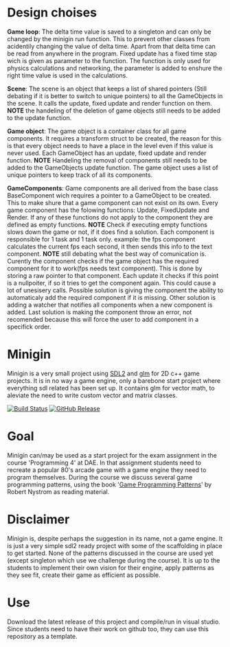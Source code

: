 # Design choises
**Game loop**: The delta time value is saved to a singleton and can only be changed by the minigin run function. This to prevent other classes from acidentily changing the value of delta time. Apart from that delta time can be read from anywhere in the program. Fixed update has a fixed time stap wich is given as parameter to the function. The function is only used for physics calculations and networking, the parameter is added to enshure the right time value is used in the calculations.

**Scene**: The scene is an object that keeps a list of shared pointers (Still debating if it is better to switch to unique pointers) to all the GameObjects in the scene. It calls the update, fixed update and render function on them. **NOTE** the handeling of the deletion of game objects still needs to be added to the update function.

**Game object**: The game object is a container class for all game components. It requires a transform struct to be created, the reason for this is that every object needs to have a place in the level even if this value is never used. Each GameObject has an update, fixed update and render function. **NOTE** Handeling the removal of components still needs to be added to the GameObjects update function. The game object uses a list of unique pointers to keep track of all its components.

**GameComponents**: Game components are all derived from the base class BaseComponent wich requires a pointer to a GameObject to be created. This to make shure that a game component can not exist on its own. Every game component has the folowing functions: Update, FixedUpdate and Render. If any of these functions do not apply to the component they are defined as empty functions. **NOTE** Check if executing empty functions slows down the game or not, if it does find a solution. Each component is responsible for 1 task and 1 task only. example: the fps component calculates the current fps each second, it then sends this info to the text component. **NOTE** still debating what the best way of comunication is. Curently the component checks if the game object has the required component for it to work(fps needs text component). This is done by storing a raw pointer to that component. Each update it checks if this point is a nullpoiter, if so it tries to get the component again. This could cause a lot of unesisery calls. Possible solution is giving the component the ability to automaticaly add the required component if it is missing. Other solution is adding a watcher that notifies all components when a new component is added. Last solution is making the component throw an error, not recomended because this will force the user to add component in a specifick order. 

# Minigin

Minigin is a very small project using [SDL2](https://www.libsdl.org/) and [glm](https://github.com/g-truc/glm) for 2D c++ game projects. It is in no way a game engine, only a barebone start project where everything sdl related has been set up. It contains glm for vector math, to aleviate the need to write custom vector and matrix classes.

[![Build Status](https://github.com/avadae/minigin/actions/workflows/msbuild.yml/badge.svg)](https://github.com/avadae/msbuild/actions)
[![GitHub Release](https://img.shields.io/github/v/release/avadae/minigin?logo=github&sort=semver)](https://github.com/avadae/minigin/releases/latest)

# Goal

Minigin can/may be used as a start project for the exam assignment in the course 'Programming 4' at DAE. In that assignment students need to recreate a popular 80's arcade game with a game engine they need to program themselves. During the course we discuss several game programming patterns, using the book '[Game Programming Patterns](https://gameprogrammingpatterns.com/)' by Robert Nystrom as reading material. 

# Disclaimer

Minigin is, despite perhaps the suggestion in its name, not a game engine. It is just a very simple sdl2 ready project with some of the scaffolding in place to get started. None of the patterns discussed in the course are used yet (except singleton which use we challenge during the course). It is up to the students to implement their own vision for their engine, apply patterns as they see fit, create their game as efficient as possible.

# Use

Download the latest release of this project and compile/run in visual studio. Since students need to have their work on github too, they can use this repository as a template.
